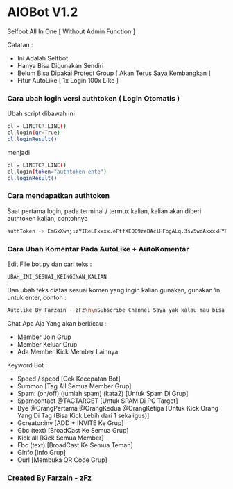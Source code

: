 # AIOBot V1.2
Selfbot All In One [ Without Admin Function ]

Catatan : 
- Ini Adalah Selfbot
- Hanya Bisa Digunakan Sendiri
- Belum Bisa Dipakai Protect Group [ Akan Terus Saya Kembangkan ]
- Fitur AutoLike [ 1x Login 100x Like ]

### Cara ubah login versi authtoken ( Login Otomatis )
Ubah script dibawah ini
```bash
cl = LINETCR.LINE()
cl.login(qr=True)
cl.loginResult()
```
menjadi
```bash
cl = LINETCR.LINE()
cl.login(token="authtoken-ente")
cl.loginResult()
```

### Cara mendapatkan authtoken
Saat pertama login, pada terminal / termux kalian, kalian akan diberi authtoken kalian, contohnya
```bash
authToken -> EmGxXwhjizYIReLFxxxx.eFtfXEQQ9zeBAclHFogALq.3sv5woAxxxxHYXBJFxxxxxxxPToPfzUNv2VYvSXXXX=
```

### Cara Ubah Komentar Pada AutoLike + AutoKomentar
Edit File bot.py dan cari teks :
```bash
UBAH_INI_SESUAI_KEINGINAN_KALIAN
```
Dan ubah teks diatas sesuai komen yang ingin kalian gunakan, gunakan \n untuk enter, contoh :
```bash
Autolike By Farzain - zFz\n\nSubscribe Channel Saya yak kalau mau bisa kayak gini\nhttps://youtube.com/c/zfz48
```

Chat Apa Aja Yang akan berkicau :
- Member Join Grup
- Member Keluar Grup
- Ada Member Kick Member Lainnya

Keyword Bot :
- Speed / speed [Cek Kecepatan Bot]
- Summon [Tag All Semua Member Grup]
- Spam: (on/off) (jumlah spam) (kata2) [Untuk Spam Di Grup]
- Spamcontact @TAGTARGET [Untuk SPAM Di PC Target]
- Bye @OrangPertama @OrangKedua @OrangKetiga [Untuk Kick Orang Yang Di Tag (Bisa Kick Lebih dari 1 sekaligus)]
- Gcreator:inv [ADD + INVITE Ke Grup]
- Gbc (text) [BroadCast Ke Semua Grup]
- Kick all [Kick Semua Member]
- Fbc (text) [BroadCast Ke Semua Teman]
- Ginfo [Info Grup]
- Ourl [Membuka QR Code Grup]

### Created By Farzain - zFz
